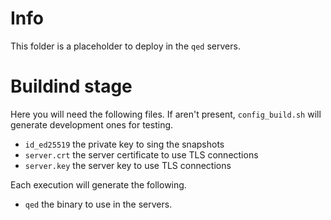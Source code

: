 # Info
This folder is a placeholder to deploy in the `qed` servers.

# Buildind stage
Here you will need the following files. If aren't present, `config_build.sh`
will generate development ones for testing.

- `id_ed25519` the private key to sing the snapshots
- `server.crt` the server certificate to use TLS connections
- `server.key` the server key to use TLS connections

Each execution will generate the following.

- `qed` the binary to use in the servers.
